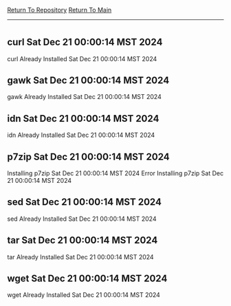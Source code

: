 [Return To Repository](https://github.com/DigitalWarrior/piholeparser/)
[Return To Main](https://github.com/DigitalWarrior/piholeparser/blob/master/RecentRunLogs/Mainlog.md)
____________________________________
# 
## curl Sat Dec 21 00:00:14 MST 2024
curl Already Installed Sat Dec 21 00:00:14 MST 2024
## gawk Sat Dec 21 00:00:14 MST 2024
gawk Already Installed Sat Dec 21 00:00:14 MST 2024
## idn Sat Dec 21 00:00:14 MST 2024
idn Already Installed Sat Dec 21 00:00:14 MST 2024
## p7zip Sat Dec 21 00:00:14 MST 2024
Installing p7zip Sat Dec 21 00:00:14 MST 2024
Error Installing p7zip Sat Dec 21 00:00:14 MST 2024
## sed Sat Dec 21 00:00:14 MST 2024
sed Already Installed Sat Dec 21 00:00:14 MST 2024
## tar Sat Dec 21 00:00:14 MST 2024
tar Already Installed Sat Dec 21 00:00:14 MST 2024
## wget Sat Dec 21 00:00:14 MST 2024
wget Already Installed Sat Dec 21 00:00:14 MST 2024
